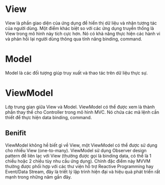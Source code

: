 # View
 View là phần giao diện của ứng dụng để hiển thị dữ liệu và nhận tương tác của người dùng. Một điểm khác biệt so với các ứng dụng truyền thống là View trong mô hình này tích cực hơn. Nó có khả năng thực hiện các hành vi và phản hồi lại người dùng thông qua tính năng binding, command.

 # Model
 Model là các đối tượng giúp truy xuất và thao tác trên dữ liệu thực sự.

 # ViewModel
 Lớp trung gian giữa View và Model. ViewModel có thể được xem là thành phần thay thế cho Controller trong mô hình MVC. Nó chứa các mã lệnh cần thiết để thực hiện data binding, command.

 ## Benifit

ViewModel không hề biết gì về View, một ViewModel có thể được sử dụng cho nhiều View (one-to-many). ViewModel sử dụng Observer design pattern để liên lạc với View (thường được gọi là binding data, có thể là 1 chiều hoặc 2 chiều tùy nhu cầu ứng dụng). Chính đặc điểm này MVVM thường được phối hợp với các thư viện hỗ trợ Reactive Programming hay Event/Data Stream, đây là triết lý lập trình hiện đại và hiệu quả phát triển rất mạnh trong những năm gần đây.